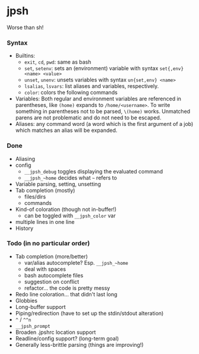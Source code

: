 # jpsh
Worse than sh!

### Syntax
 - Builtins:
    - `exit`, `cd`, `pwd`: same as bash
    - `set`, `setenv`: sets an (environment) variable with syntax `set{,env} <name> <value>`
    - `unset`, `unenv`: unsets variables with syntax `un{set,env} <name>`
    - `lsalias`, `lsvars`: list aliases and variables, respectively.
    - `color`: colors the following commands
 - Variables: Both regular and environment variables are referenced in parentheses, like `(home)` expands to `/home/<username>`. To write something in parentheses not to be parsed, `\(home)` works. Unmatched parens are not problematic and do not need to be escaped.
 - Aliases: any command word (a word which is the first argument of a job) which matches an alias will be expanded.

### Done
 - Aliasing
 - config
    - `__jpsh_debug` toggles displaying the evaluated command
    - `__jpsh_~home` decides what `~` refers to
 - Variable parsing, setting, unsetting
 - Tab completion (mostly)
    - files/dirs
    - commands
 - Kind-of coloration (though not in-buffer!)
    - can be toggled with `__jpsh_color` var
 - multiple lines in one line
 - History

### Todo (in no particular order)
 - Tab completion (more/better)
    - var/alias autocomplete? Esp. `__jpsh_~home`
    - deal with spaces
    - bash autocomplete files
    - suggestion on conflict
    - refactor... the code is pretty messy
 - Redo line coloration... that didn't last long
 - Globbies
 - Long-buffer support
 - Piping/redirection (have to set up the stdin/stdout alteration)
 - `^` / `^^n`
 - `__jpsh_prompt`
 - Broaden .jpshrc location support
 - Readline/config support? (long-term goal)
 - Generally less-brittle parsing (things are improving!)
